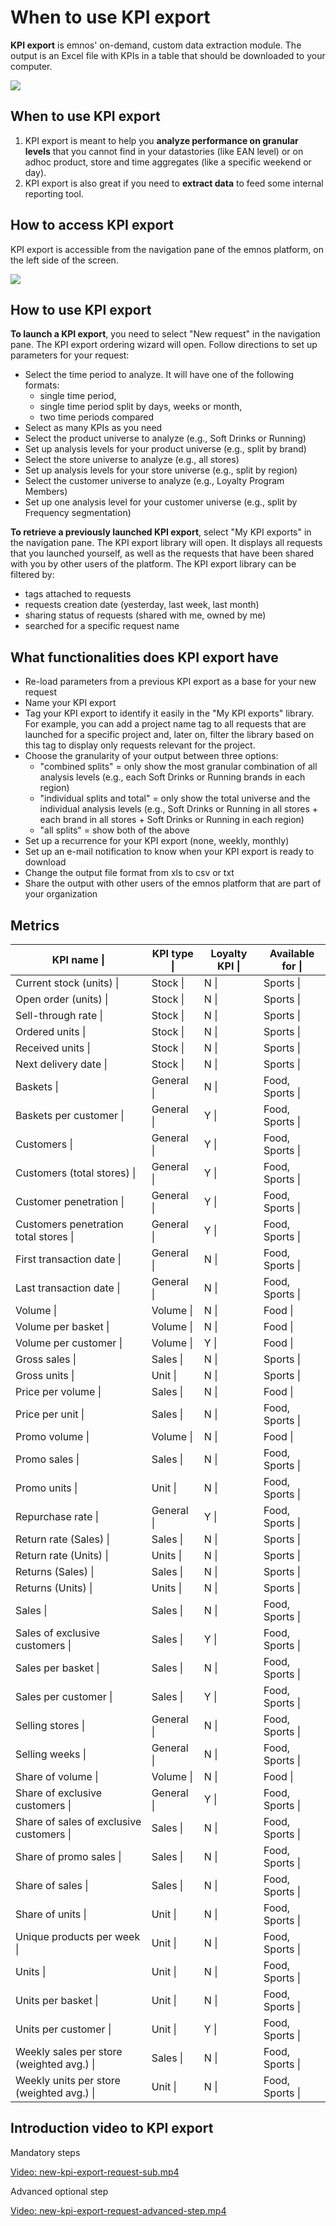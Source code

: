 # When to use KPI export

**KPI export** is emnos' on-demand, custom data extraction module. The output is an Excel file with KPIs in a table that should be downloaded to your computer.

![](images/1730136641572.png)

## When to use KPI export

1. KPI export is meant to help you **analyze performance on granular levels** that you cannot find in your datastories (like EAN level) or on adhoc product, store and time aggregates (like a specific weekend or day).
2. KPI export is also great if you need to **extract data** to feed some internal reporting tool.

## How to access KPI export

KPI export is accessible from the navigation pane of the emnos platform, on the left side of the screen.

![](images/1729869689837.png)

## How to use KPI export

**To launch a KPI export**, you need to select "New request" in the navigation pane. The KPI export ordering wizard will open. Follow directions to set up parameters for your request:

* Select the time period to analyze. It will have one of the following formats:
  + single time period,
  + single time period split by days, weeks or month,
  + two time periods compared
* Select as many KPIs as you need
* Select the product universe to analyze (e.g., Soft Drinks or Running)
* Set up analysis levels for your product universe (e.g., split by brand)
* Select the store universe to analyze (e.g., all stores)
* Set up analysis levels for your store universe (e.g., split by region)
* Select the customer universe to analyze (e.g., Loyalty Program Members)
* Set up one analysis level for your customer universe (e.g., split by Frequency segmentation)

**To retrieve a previously launched KPI export**, select "My KPI exports" in the navigation pane. The KPI export library will open. It displays all requests that you launched yourself, as well as the requests that have been shared with you by other users of the platform. The KPI export library can be filtered by:

* tags attached to requests
* requests creation date (yesterday, last week, last month)
* sharing status of requests (shared with me, owned by me)
* searched for a specific request name

## What functionalities does KPI export have

* Re-load parameters from a previous KPI export as a base for your new request
* Name your KPI export
* Tag your KPI export to identify it easily in the "My KPI exports" library. For example, you can add a project name tag to all requests that are launched for a specific project and, later on, filter the library based on this tag to display only requests relevant for the project.
* Choose the granularity of your output between three options:
  + "combined splits" = only show the most granular combination of all analysis levels (e.g., each Soft Drinks or Running brands in each region)
  + "individual splits and total" = only show the total universe and the individual analysis levels (e.g., Soft Drinks or Running in all stores + each brand in all stores + Soft Drinks or Running in each region)
  + "all splits" = show both of the above
* Set up a recurrence for your KPI export (none, weekly, monthly)
* Set up an e-mail notification to know when your KPI export is ready to download
* Change the output file format from xls to csv or txt
* Share the output with other users of the emnos platform that are part of your organization

## Metrics

| KPI name \| | KPI type \| | Loyalty KPI \| | Available for \| |
| --- | --- | --- | --- |
| Current stock (units) \| | Stock \| | N \| | Sports \| |
| Open order (units) \| | Stock \| | N \| | Sports \| |
| Sell-through rate \| | Stock \| | N \| | Sports \| |
| Ordered units \| | Stock \| | N \| | Sports \| |
| Received units \| | Stock \| | N \| | Sports \| |
| Next delivery date \| | Stock \| | N \| | Sports \| |
| Baskets \| | General \| | N \| | Food, Sports \| |
| Baskets per customer \| | General \| | Y \| | Food, Sports \| |
| Customers \| | General \| | Y \| | Food, Sports \| |
| Customers (total stores) \| | General \| | Y \| | Food, Sports \| |
| Customer penetration \| | General \| | Y \| | Food, Sports \| |
| Customers penetration total stores \| | General \| | Y \| | Food, Sports \| |
| First transaction date \| | General \| | N \| | Food, Sports \| |
| Last transaction date \| | General \| | N \| | Food, Sports \| |
| Volume \| | Volume \| | N \| | Food \| |
| Volume per basket \| | Volume \| | N \| | Food \| |
| Volume per customer \| | Volume \| | Y \| | Food \| |
| Gross sales \| | Sales \| | N \| | Sports \| |
| Gross units \| | Unit \| | N \| | Sports \| |
| Price per volume \| | Sales \| | N \| | Food \| |
| Price per unit \| | Sales \| | N \| | Food, Sports \| |
| Promo volume \| | Volume \| | N \| | Food \| |
| Promo sales \| | Sales \| | N \| | Food, Sports \| |
| Promo units \| | Unit \| | N \| | Food, Sports \| |
| Repurchase rate \| | General \| | Y \| | Food, Sports \| |
| Return rate (Sales) \| | Sales \| | N \| | Sports \| |
| Return rate (Units) \| | Units \| | N \| | Sports \| |
| Returns (Sales) \| | Sales \| | N \| | Sports \| |
| Returns (Units) \| | Units \| | N \| | Sports \| |
| Sales \| | Sales \| | N \| | Food, Sports \| |
| Sales of exclusive customers \| | Sales \| | Y \| | Food, Sports \| |
| Sales per basket \| | Sales \| | N \| | Food, Sports \| |
| Sales per customer \| | Sales \| | Y \| | Food, Sports \| |
| Selling stores \| | General \| | N \| | Food, Sports \| |
| Selling weeks \| | General \| | N \| | Food, Sports \| |
| Share of volume \| | Volume \| | N \| | Food \| |
| Share of exclusive customers \| | General \| | Y \| | Food, Sports \| |
| Share of sales of exclusive customers \| | Sales \| | N \| | Food, Sports \| |
| Share of promo sales \| | Sales \| | N \| | Food, Sports \| |
| Share of sales \| | Sales \| | N \| | Food, Sports \| |
| Share of units \| | Unit \| | N \| | Food, Sports \| |
| Unique products per week \| | Unit \| | N \| | Food, Sports \| |
| Units \| | Unit \| | N \| | Food, Sports \| |
| Units per basket \| | Unit \| | N \| | Food, Sports \| |
| Units per customer \| | Unit \| | Y \| | Food, Sports \| |
| Weekly sales per store (weighted avg.) \| | Sales \| | N \| | Food, Sports \| |
| Weekly units per store (weighted avg.) \| | Unit \| | N \| | Food, Sports \| |

## Introduction video to KPI export

Mandatory steps

[Video: new-kpi-export-request-sub.mp4](videos/new-kpi-export-request-sub.mp4)

Advanced optional step

[Video: new-kpi-export-request-advanced-step.mp4](videos/new-kpi-export-request-advanced-step.mp4)
